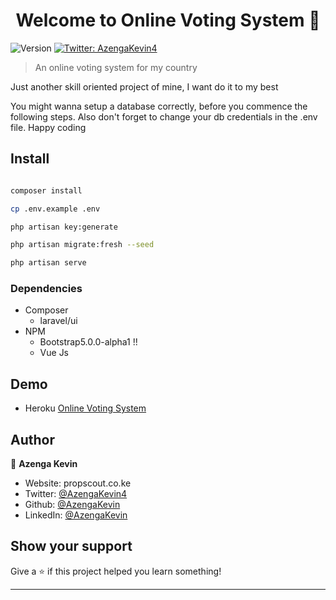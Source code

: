 <h1 align="center">Welcome to Online Voting System 👋</h1>
<p>
  <img alt="Version" src="https://img.shields.io/badge/version-1.0.0-blue.svg?cacheSeconds=2592000" />
  <a href="https://twitter.com/AzengaKevin4" target="_blank">
    <img alt="Twitter: AzengaKevin4" src="https://img.shields.io/twitter/follow/AzengaKevin4.svg?style=social" />
  </a>
</p>

> An online voting system for my country
<p>
Just another skill oriented project of mine, I want do it to my best  
</p>
<p>You might wanna setup a database correctly, before you commence the following steps. Also don't forget to change your db credentials in the .env file. Happy coding
</p>

## Install

```sh

composer install

cp .env.example .env

php artisan key:generate

php artisan migrate:fresh --seed

php artisan serve

```

### Dependencies

 - Composer
    * laravel/ui
 - NPM
    * Bootstrap5.0.0-alpha1 !!
    * Vue Js

## Demo

* Heroku [Online Voting System](http://online-voting-webapp.herokuapp.com/)
 
## Author

👤 **Azenga Kevin**

* Website: propscout.co.ke
* Twitter: [@AzengaKevin4](https://twitter.com/AzengaKevin4)
* Github: [@AzengaKevin](https://github.com/AzengaKevin)
* LinkedIn: [@AzengaKevin](https://linkedin.com/in/AzengaKevin)

## Show your support

Give a ⭐️ if this project helped you learn something!

***
